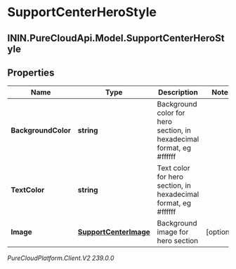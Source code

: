 # SupportCenterHeroStyle

## ININ.PureCloudApi.Model.SupportCenterHeroStyle

## Properties

|Name | Type | Description | Notes|
|------------ | ------------- | ------------- | -------------|
| **BackgroundColor** | **string** | Background color for hero section, in hexadecimal format, eg #ffffff | |
| **TextColor** | **string** | Text color for hero section, in hexadecimal format, eg #ffffff | |
| **Image** | [**SupportCenterImage**](SupportCenterImage) | Background image for hero section | [optional] |



_PureCloudPlatform.Client.V2 239.0.0_
